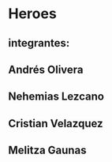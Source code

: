 # Heroes
## integrantes:
## Andrés Olivera
## Nehemias Lezcano
## Cristian Velazquez
## Melitza Gaunas